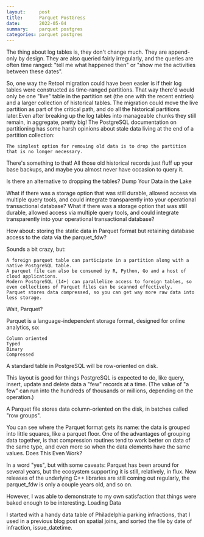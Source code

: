 ```yaml
---
layout:     post
title:      Parquet PostGress 
date:       2022-05-04
summary:    parquet postgres
categories: parquet postgres
---
```

The thing about log tables is, they don't change much. They are append-only by design. They are also queried fairly irregularly, and the queries are often time ranged: "tell me what happened then" or "show me the activities between these dates".

So, one way the Retool migration could have been easier is if their log tables were constructed as time-ranged partitions. That way there'd would only be one "live" table in the partition set (the one with the recent entries) and a larger collection of historical tables. The migration could move the live partition as part of the critical path, and do all the historical partitions later.Even after breaking up the log tables into manageable chunks they still remain, in aggregate, pretty big! The PostgreSQL documentation on partitioning has some harsh opinions about stale data living at the end of a partition collection:

    The simplest option for removing old data is to drop the partition that is no longer necessary.

There's something to that! All those old historical records just fluff up your base backups, and maybe you almost never have occasion to query it.

Is there an alternative to dropping the tables?
Dump Your Data in the Lake

What if there was a storage option that was still durable, allowed access via multiple query tools, and could integrate transparently into your operational transactional database?
What if there was a storage option that was still durable, allowed access via multiple query tools, and could integrate transparently into your operational transactional database?

How about: storing the static data in Parquet format but retaining database access to the data via the parquet_fdw?

Sounds a bit crazy, but:

    A foreign parquet table can participate in a partition along with a native PostgreSQL table.
    A parquet file can also be consumed by R, Python, Go and a host of cloud applications.
    Modern PostgreSQL (14+) can parallelize access to foreign tables, so even collections of Parquet files can be scanned effectively.
    Parquet stores data compressed, so you can get way more raw data into less storage.

Wait, Parquet?

Parquet is a language-independent storage format, designed for online analytics, so:

    Column oriented
    Typed
    Binary
    Compressed

A standard table in PostgreSQL will be row-oriented on disk.

This layout is good for things PostgreSQL is expected to do, like query, insert, update and delete data a "few" records at a time. (The value of "a few" can run into the hundreds of thousands or millions, depending on the operation.)

A Parquet file stores data column-oriented on the disk, in batches called "row groups".

You can see where the Parquet format gets its name: the data is grouped into little squares, like a parquet floor. One of the advantages of grouping data together, is that compression routines tend to work better on data of the same type, and even more so when the data elements have the same values.
Does This Even Work?

In a word "yes", but with some caveats: Parquet has been around for several years, but the ecosystem supporting it is still, relatively, in flux. New releases of the underlying C++ libraries are still coming out regularly, the parquet_fdw is only a couple years old, and so on.

However, I was able to demonstrate to my own satisfaction that things were baked enough to be interesting.
Loading Data

I started with a handy data table of Philadelphia parking infractions, that I used in a previous blog post on spatial joins, and sorted the file by date of infraction, issue_datetime.
